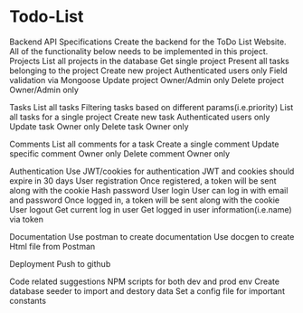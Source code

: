 # Todo-List
Backend API Specifications
Create the backend for the ToDo List Website. All of the functionality below needs to be implemented in this project.
Projects
List all projects in the database
Get single project
  Present all tasks belonging to the project
Create new project
  Authenticated users only
  Field validation via Mongoose
Update project
  Owner/Admin only
Delete project
  Owner/Admin only
 
Tasks
List all tasks
  Filtering tasks based on different params(i.e.priority)
List all tasks for a single project
Create new task
  Authenticated users only
 Update task
  Owner only
 Delete task
  Owner only
 
Comments
List all comments for a task
Create a single comment
Update specific comment
  Owner only
Delete comment
  Owner only
 
Authentication
  Use JWT/cookies for authentication
  JWT and cookies should expire in 30 days
User registration
  Once registered, a token will be sent along with the cookie
  Hash password
User login
  User can log in with email and password
  Once logged in, a token will be sent along with the cookie
User logout
Get current log in user
  Get logged in user information(i.e.name) via token
  
Documentation
Use postman to create documentation
Use docgen to create Html file from Postman

Deployment
Push to github

Code related suggestions
NPM scripts for both dev and prod env
Create database seeder to import and destory data
Set a config file for important constants
